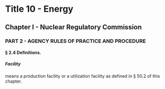 
# Title 10 - Energy
## Chapter I - Nuclear Regulatory Commission
### PART 2 - AGENCY RULES OF PRACTICE AND PROCEDURE
#### § 2.4 Definitions.
##### Facility

means a production facility or a utilization facility as defined in § 50.2 of this chapter.

